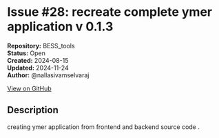 # Issue #28: recreate complete ymer application v 0.1.3

**Repository:** BESS_tools  
**Status:** Open  
**Created:** 2024-08-15  
**Updated:** 2024-11-24  
**Author:** @nallasivamselvaraj  

[View on GitHub](https://github.com/Simtestlab/BESS_tools/issues/28)

## Description

creating ymer application from frontend and backend source code .